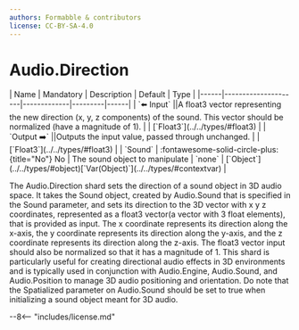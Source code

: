 ```yaml
---
authors: Formabble & contributors
license: CC-BY-SA-4.0
---
```



# Audio.Direction

<div class="sh-parameters" markdown="1">
| Name | Mandatory | Description | Default | Type |
|------|---------------------|-------------|---------|------|
| `⬅️ Input` ||A float3 vector representing the new direction (x, y, z components) of the sound. This vector should be normalized (have a magnitude of 1).  | | [`Float3`](../../types/#float3) |
| `Output ➡️` ||Outputs the input value, passed through unchanged. | | [`Float3`](../../types/#float3) |
| `Sound` | :fontawesome-solid-circle-plus:{title="No"} No  | The sound object to manipulate | `none` | [`Object`](../../types/#object)[`Var(Object)`](../../types/#contextvar) |

</div>

The Audio.Direction shard sets the direction of a sound object in 3D audio space. It takes the Sound object, created by Audio.Sound that is specified in the Sound parameter, and sets its direction to the 3D vector with x y z coordinates, represented as a float3 vector(a vector with 3 float elements), that is provided as input. The x coordinate represents its direction along the x-axis, the y coordinate represents its direction along the y-axis, and the z coordinate represents its direction along the z-axis. The float3 vector input should also be normalized so that it has a magnitude of 1. This shard is particularly useful for creating directional audio effects in 3D environments and is typically used in conjunction with Audio.Engine, Audio.Sound, and Audio.Position to manage 3D audio positioning and orientation. Do note that the Spatialized parameter on Audio.Sound should be set to true when initializing a sound object meant for 3D audio.

--8<-- "includes/license.md"

